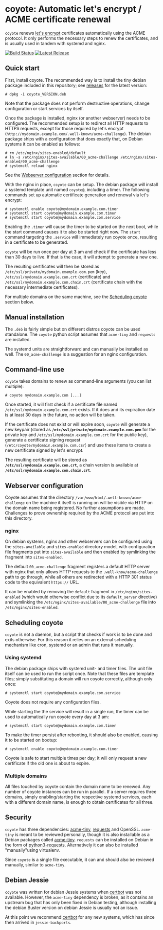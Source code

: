 coyote: Automatic let's encrypt / ACME certificate renewal
==========================================================

`coyote` renews [let's encrypt](https://letsencrypt.org/) certificates automatically using the ACME protocol. It only performs the necessary steps to renew the certificates, and is usually used in tandem with systemd and nginx.


[![Build Status](https://travis-ci.org/49nord/coyote.svg?branch=master)](https://travis-ci.org/49nord/coyote)
[![Latest Release](https://img.shields.io/github/release/49nord/coyote/all.svg)](https://github.com/49nord/coyote/releases)

Quick start
-----------

First, install coyote. The recommended way is to install the tiny debian package included in this repository; see [releases](https://github.com/49nord/coyote/releases) for the latest version:

```
# dpkg -i coyote_VERSION.deb
```

Note that the package does not perform destructive operations, change configuration or start services by itself.

Once the package is installed, nginx (or another webserver) needs to be configured. The recommended setup is to redirect all HTTP requests to HTTPS requests, except for those required by let's encrypt (`http://mydomain.example.com/.well-known/acme-challenge`). The debian package ships with a configuration that does exactly that, on Debian systems it can be enabled as follows:

```
# rm /etc/nginx/sites-enabled/default
# ln -s /etc/nginx/sites-available/00_acme-challenge /etc/nginx/sites-enabled/00_acme-challenge
# systemctl reload nginx
```

See the [Webserver configuration](#webserver-configuration) section for details.

With the nginx in place, `coyote` can be setup. The debian package will install a systemd template unit named `coyote@`, including a timer. The following commands set up automatic certificate generation and renewal via let's encrypt:

```
# systemctl enable coyote@mydomain.example.com.timer
# systemctl start coyote@mydomain.example.com.timer
# systemctl start coyote@mydomain.example.com.service
```

Enabling the `.timer` will cause the timer to be started on the next boot, while the start command causes it to also be started right now. The `start` command targeting the `.service` will immediately run coyote once, resulting in a certificate to be generated.

`coyote` will be run once per day at 3 am and check if the certificate has less than 30 days to live. If that is the case, it will attempt to generate a new one.

The resulting certificates will then be stored as `/etc/ssl/private/mydomain.example.com.pem` (key), `/etc/ssl/mydomain.example.com.crt` (certificate) and `/etc/ssl/mydomain.example.com.chain.crt` (certificate chain with the necessary intermediate certificates).

For multiple domains on the same machine, see the [Scheduling coyote](#scheduling-coyote) section below.

## Manual installation

The `.deb` is fairly simple but on different distros coyote can be used standalone. The `coyote` python script assumes that `acme-tiny` and `requests` are installed.

The systemd units are straightforward and can manually be installed as well. The `00_acme-challenge` is a suggestion for an nginx configuration.


Command-line use
----------------

`coyote` takes domains to renew as command-line arguments (you can list multiple):

```
# coyote mydomain.example.com [...]
```

Once started, it will first check if a certificate file named `/etc/ssl/mydomain.example.com.crt` exists. If it does and its expiration date is at least 30 days in the future, no action will be taken.

If the certificate does not exist or will expire soon, `coyote` will generate a new keypair (stored as **`/etc/ssl/private/mydomain.example.com.pem`** for the private key and `/etc/ssl/mydomain.example.com.crt` for the public key), generate a certificate signing request (`/etc/coyote/mydomain.example.com.csr`) and use these items to create a new certificate signed by let's encrypt.

The resulting certificate will be stored as **`/etc/ssl/mydomain.example.com.crt`**, a chain version is available at **`/etc/ssl/mydomain.example.com.chain.crt`**.


Webserver configuration
-----------------------

Coyote assumes that the directory `/var/www/html/.well-known/acme-challenge` on the machine it itself is running on will be visible via HTTP on the domain name being registered. No further assumptions are made. Challenges to prove ownership required by the ACME protocol are put into this directory.

### nginx

On debian systems, nginx and other webservers can be configured using the `sites-available` and `sites-enabled` directory model, with configuration file fragments put into `sites-available` and then enabled by symlinking the fragment into `sites-enabled`.

The default `00_acme-challenge` fragment registers a default HTTP server with nginx that only allows HTTP requests to the `.well-know/acme-challenge` path to go through, while all others are redirected with a HTTP 301 status code to the equivalent `https://` URL.

It can be enabled by removing the `default` fragment in `/etc/nginx/sites-enabled` (which would otherwise conflict due to its `default_server` directive) and symlinking the `/etc/nginx/sites-available/00_acme-challenge` file into `/etc/nginx/sites-enabled`.


Scheduling coyote
-----------------

`coyote` is not a daemon, but a script that checks if work is to be done and exits otherwise. For this reason it relies on an external scheduling mechanism like cron, systemd or an admin that runs it manually.

### Using systemd

The debian package ships with systemd unit- and timer files. The unit file itself can be used to run the script once. Note that these files are template files; simply substituting a domain will run coyote correctly, although only once:

```
# systemctl start coyote@mydomain.example.com.service
```

Coyote does not require any configuration files.

While starting the the service will result in a single run, the timer can be used to automatically run coyote every day at 3 am:

```
# systemctl start coyote@mydomain.example.com.timer
```

To make the timer persist after rebooting, it should also be enabled, causing it to be started on bootup:

```
# systemctl enable coyote@mydomain.example.com.timer
```

Coyote is safe to start multiple times per day; it will only request a new certificate if the old one is about to expire.


### Multiple domains

All files touched by coyote contain the domain name to be renewed. Any number of coyote instances can be run in parallel. If a server requires three domains, simply enabling/starting the respective systemd services, each with a different domain name, is enough to obtain certificates for all three.


Security
--------

`coyote` has three dependencies: [acme-tiny](https://github.com/diafygi/acme-tiny), [requests](docs.python-requests.org/) and OpenSSL. `acme-tiny` is meant to be reviewed personally, though it is also installable as a Debian packages called [acme-tiny](https://packages.debian.org/search?keywords=acme-tiny). `requests` can be installed on Debian in the form of [python3-requests](https://packages.debian.org/search?suite=default&section=all&arch=any&searchon=names&keywords=python3-requests). Alternatively it can also be installed "manually"using virtualenv.

Since `coyote` is a single file executable, it can and should also be reviewed manually, similar to `acme-tiny`.


Debian Jessie
-------------

`coyote` was written for debian Jessie systems when [certbot](https://certbot.eff.org/all-instructions/#debian-8-jessie-none-of-the-above) was not available. However, the `acme-tiny` dependency is broken, as it contains an upstream bug that has only been fixed in Debian testing, although installing the debian Buster version on debian Jessie is usually not an issue.

At this point we recommend [certbot](https://certbot.eff.org/all-instructions/#debian-8-jessie-none-of-the-above) for any new systems, which has since then arrived in `jessie-backports`.
